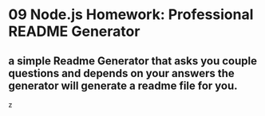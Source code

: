 # 09 Node.js Homework: Professional README Generator

## a simple Readme Generator that asks you couple questions and depends on your answers the generator will generate a readme file for you.
z